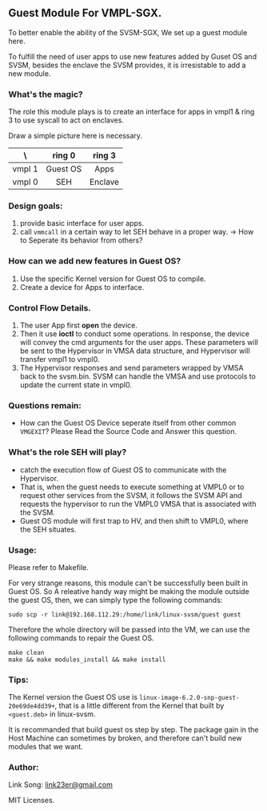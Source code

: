 ## Guest Module For VMPL-SGX.
To better enable the ability of the SVSM-SGX, We set up a guest module here.

To fulfill the need of user apps to use new features added by Guset OS and SVSM, besides the enclave the SVSM provides, it is irresistable to add a new module.

### What's the magic?
The role this module plays is to create an interface for apps in vmpl1 & ring 3 to use syscall to act on enclaves.

Draw a simple picture here is necessary.

|      \      |     ring 0  |    ring 3     |
| :----:      |    :----:   |    :----:     |
|  vmpl 1     |  Guest OS   |  Apps         |
|  vmpl 0     |   SEH       |  Enclave      |
### Design goals:
1. provide basic interface for user apps.
2. call `vmmcall` in a certain way to let SEH behave in a proper way. -> How to Seperate its behavior from others?

### How can we add new features in Guest OS?
1. Use the specific Kernel version for Guest OS to compile.
2. Create a device for Apps to interface.

### Control Flow Details.
1. The user App first **open** the device.
2. Then it use **ioctl** to conduct some operations. In response, the device will convey the cmd arguments for the user apps. These parameters will be sent to the Hypervisor in VMSA data structure, and Hypervisor will transfer vmpl1 to vmpl0.
3. The Hypervisor responses and send parameters wrapped by VMSA back to the svsm.bin. SVSM can handle the VMSA and use protocols to update the current state in vmpl0.

### Questions remain:
- How can the Guest OS Device seperate itself from other common `VMGEXIT`? Please Read the Source Code and Answer this question.
### What's the role SEH will play?
- catch the execution flow of Guest OS to communicate with the Hypervisor.
- That is, when the guest needs to execute something at VMPL0 or to request other services from the SVSM, it follows the SVSM API and requests the hypervisor to run the VMPL0 VMSA that is associated with the SVSM.
- Guest OS module will first trap to HV, and then shift to VMPL0, where the SEH situates.

### Usage:
Please refer to Makefile.

For very strange reasons, this module can't be successfully been built in Guest OS. So A releative handy way might be making the module outside the guest OS, then, we can simply type the following commands:
```
sudo scp -r link@192.168.112.29:/home/link/linux-svsm/guest guest
```
Therefore the whole directory will be passed into the VM, we can use the following commands to repair the Guest OS.
```
make clean
make && make modules_install && make install
```
### Tips:
The Kernel version the Guest OS use is `linux-image-6.2.0-snp-guest-20e69de4dd39+`, that is a little different from the Kernel that built by `<guest.deb>` in linux-svsm.

It is recommanded that build guest os step by step. The package gain in the Host Machine can sometimes by broken, and therefore can't build new modules that we want.

### Author:
Link Song: link23er@gmail.com

MIT Licenses.